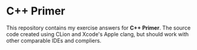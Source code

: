 # C++ Primer

This repository contains my exercise answers for **C++ Primer**. The source code created using CLion and Xcode's Apple clang, but should work with other comparable IDEs and compliers.
